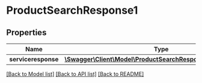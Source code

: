 # ProductSearchResponse1

## Properties
Name | Type | Description | Notes
------------ | ------------- | ------------- | -------------
**serviceresponse** | [**\Swagger\Client\Model\ProductSearchResponseServiceresponse**](ProductSearchResponseServiceresponse.md) |  | [optional] 

[[Back to Model list]](../../README.md#documentation-for-models) [[Back to API list]](../../README.md#documentation-for-api-endpoints) [[Back to README]](../../README.md)

